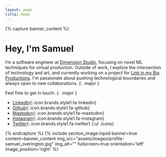```yaml
---
layout: page
title: Home
---
```



{% capture banner_content %}
# Hey, I'm Samuel

I’m a software engineer at [Dimension Studio](https://dimensionstudio.co/), focusing on novel ML techniques for virtual production. Outside of work, I explore the intersection of technology and art, and currently working on a project for [Link in my Bio Productions](https://www.linkinmybioproductions.com/). I'm passionate about pushing technological boundaries and always open to new collaborations.
{: .major }

Feel free to get in touch.
{: .major }


- [<span class='label'>LinkedIn</span>](https://www.linkedin.com/in/scoverington){:.icon.brands.style1.fa-linkedin}
- [<span class='label'>Github</span>](https://github.com/overington){:.icon.brands.style1.fa-github}
- [<span class='label'>Mastodon</span>](https://mathstodon.xyz/@overington){:.icon.brands.style1.fa-mastodon}
- [<span class='label'>Instagram</span>](https://www.instagram.com/hybrideating/){:.icon.brands.style1.fa-instagram}
- [<span class='label'>Twitter</span>](https://twitter.com/overington){:.icon.brands.style1.fa-twitter} 
{:ul .icons}


{% endcapture %}
{% include section_image.liquid banner=true content=banner_content img_src="assets/images/profile-samuel_overington.jpg" img_alt="" fullscreen=true orientation='left' image_position='right' %}